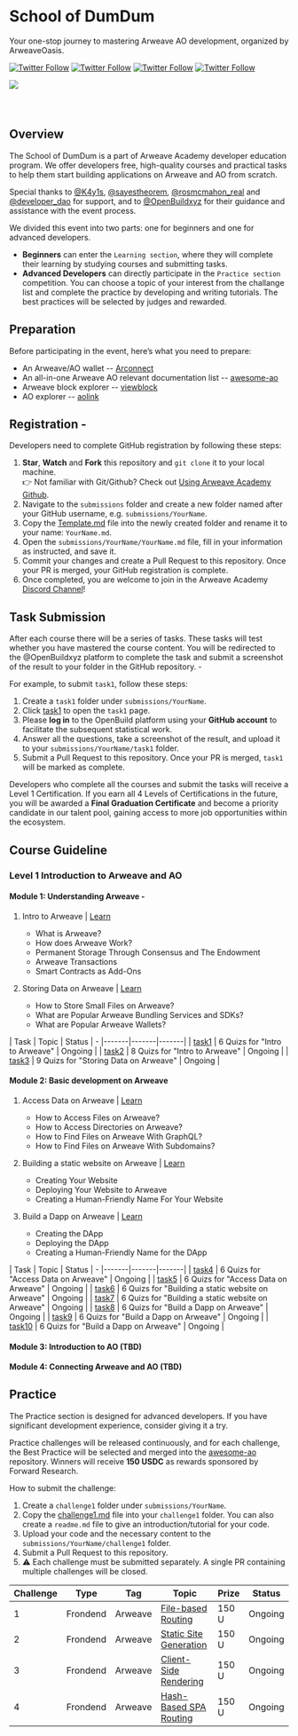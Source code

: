<!-- [中文](https://github.com/ArweaveOasis/Arweave-AO-Dev-Learning/blob/main/README_CN.md) / English -->

# School of DumDum

<div>
  <p>
   Your one-stop journey to mastering Arweave AO development, organized by ArweaveOasis.
  </p>
  <p>
    <a href="https://x.com/ArweaveEco"><img alt="Twitter Follow" src="https://img.shields.io/twitter/follow/ArweaveEco"></a>
    <a href="https://x.com/aoTheComputer"><img alt="Twitter Follow" src="https://img.shields.io/twitter/follow/AO"></a>
    <a href="https://x.com/fwdresearch"><img alt="Twitter Follow" src="https://img.shields.io/twitter/follow/fwdresearch"></a>
    <a href="https://x.com/ArweaveOasis"><img alt="Twitter Follow" src="https://img.shields.io/twitter/follow/ArweaveOasis"></a>
  </p>
  <img src="./doc/image/school%20of%20dumdum.jpg" style="margin: 0 auto 40px;" />
</div>

## Overview

The School of DumDum is a part of Arweave Academy developer education program. We offer developers free, high-quality courses and practical tasks to help them start building applications on Arweave and AO from scratch.  

Special thanks to [@K4y1s](https://x.com/K4y1s), [@sayestheorem](https://x.com/sayestheorem), [@rosmcmahon_real](https://x.com/rosmcmahon_real) and [@developer_dao](https://x.com/developer_dao) for support, and to [@OpenBuildxyz](https://x.com/OpenBuildxyz) for their guidance and assistance with the event process.

We divided this event into two parts: one for beginners and one for advanced developers.

- **Beginners** can enter the `Learning section`, where they will complete their learning by studying courses and submitting tasks.
- **Advanced Developers** can directly participate in the `Practice section` competition. You can choose a topic of your interest from the challange list and complete the practice by developing and writing tutorials. The best practices will be selected by judges and rewarded.

## Preparation

Before participating in the event, here’s what you need to prepare:

- An Arweave/AO wallet -- [Arconnect](https://www.arconnect.io/)
- An all-in-one Arweave AO relevant documentation list -- [awesome-ao](https://github.com/ArweaveOasis/awesome-ao)
- Arweave block explorer -- [viewblock](https://viewblock.io/arweave)
- AO explorer -- [aolink](https://www.ao.link/)

## Registration -

Developers need to complete GitHub registration by following these steps:

1. **Star**, **Watch** and **Fork** this repository and `git clone` it to your local machine. <br> 👉 Not familiar with Git/Github? Check out [Using Arweave Academy Github](./doc/Using%20Arweave%20Academy%20Github.md).
2. Navigate to the `submissions` folder and create a new folder named after your GitHub username, e.g. `submissions/YourName`.
3. Copy the [Template.md](./template.md) file into the newly created folder and rename it to your name: `YourName.md`.
4. Open the `submissions/YourName/YourName.md` file, fill in your information as instructed, and save it.
5. Commit your changes and create a Pull Request to this repository. Once your PR is merged, your GitHub registration is complete.
6. Once completed, you are welcome to join in the Arweave Academy [Discord Channel](https://discord.gg/mmFjtTjxzf)!

## Task Submission

After each course there will be a series of tasks. These tasks will test whether you have mastered the course content. You will be redirected to the @OpenBuildxyz platform to complete the task and submit a screenshot of the result to your folder in the GitHub repository. -

For example, to submit `task1`, follow these steps:

1. Create a `task1` folder under `submissions/YourName`.
2. Click [task1](https://openbuild.xyz/quiz/202501081) to open the `task1` page.
3. Please **log in** to the OpenBuild platform using your **GitHub account** to facilitate the subsequent statistical work.
4. Answer all the questions, take a screenshot of the result, and upload it to your `submissions/YourName/task1` folder.
5. Submit a Pull Request to this repository. Once your PR is merged, `task1` will be marked as complete.

Developers who complete all the courses and submit the tasks will receive a Level 1 Certification. If you earn all 4 Levels of Certifications in the future, you will be awarded a **Final Graduation Certificate** and become a priority candidate in our talent pool, gaining access to more job opportunities within the ecosystem.

## Course Guideline

### Level 1 Introduction to Arweave and AO

#### Module 1: Understanding Arweave -

1. Intro to Arweave | [Learn](https://academy.developerdao.com/tracks/arweave-101/1)
    - What is Arweave?
    - How does Arweave Work?
    - Permanent Storage Through Consensus and The Endowment
    - Arweave Transactions
    - Smart Contracts as Add-Ons

2. Storing Data on Arweave | [Learn](https://academy.developerdao.com/tracks/arweave-101/3)
    - How to Store Small Files on Arweave?
    - What are Popular Arweave Bundling Services and SDKs?
    - What are Popular Arweave Wallets?

<!-- 3. Why should developers care about Arweave？| [Learn]() -->

| Task | Topic | Status | -
|-------|-------|-------|
| [task1](https://openbuild.xyz/quiz/202501081) | 6 Quizs for "Intro to Arweave" | Ongoing |
| [task2](https://openbuild.xyz/quiz/202501082) | 8 Quizs for "Intro to Arweave" | Ongoing |
| [task3](https://openbuild.xyz/quiz/202501083) | 9 Quizs for "Storing Data on Arweave" | Ongoing |

#### Module 2: Basic development on Arweave

1. Access Data on Arweave | [Learn](https://academy.developerdao.com/tracks/arweave-101/2)
    - How to Access Files on Arweave?
    - How to Access Directories on Arweave?
    - How to Find Files on Arweave With GraphQL?
    - How to Find Files on Arweave With Subdomains?

2. Building a static website on Arweave | [Learn](https://academy.developerdao.com/tracks/arweave-101/4)
    - Creating Your Website
    - Deploying Your Website to Arweave
    - Creating a Human-Friendly Name For Your Website

3. Build a Dapp on Arweave | [Learn](https://academy.developerdao.com/tracks/arweave-101/5)
    - Creating the DApp
    - Deploying the DApp
    - Creating a Human-Friendly Name for the DApp

| Task | Topic | Status | -
|-------|-------|-------|
| [task4](https://openbuild.xyz/quiz/202501084) | 6 Quizs for "Access Data on Arweave" | Ongoing |
| [task5](https://openbuild.xyz/quiz/202501085) | 6 Quizs for "Access Data on Arweave" | Ongoing |
| [task6](https://openbuild.xyz/quiz/202501086) | 6 Quizs for "Building a static website on Arweave" | Ongoing |
| [task7](https://openbuild.xyz/quiz/202501087) | 6 Quizs for "Building a static website on Arweave" | Ongoing |
| [task8](https://openbuild.xyz/quiz/202501088) | 6 Quizs for "Build a Dapp on Arweave" | Ongoing |
| [task9](https://openbuild.xyz/quiz/202501089) | 6 Quizs for "Build a Dapp on Arweave" | Ongoing |
| [task10](https://openbuild.xyz/quiz/202501090) | 6 Quizs for "Build a Dapp on Arweave" | Ongoing |

#### Module 3: Introduction to AO (TBD)  

#### Module 4: Connecting Arweave and AO (TBD)

## Practice

The Practice section is designed for advanced developers. If you have significant development experience, consider giving it a try.

Practice challenges will be released continuously, and for each challenge, the Best Practice will be selected and merged into the [awesome-ao](https://github.com/ArweaveOasis/awesome-ao) repository. Winners will receive **150 USDC** as rewards sponsored by Forward Research.

How to submit the challenge:

1. Create a `challenge1` folder under `submissions/YourName`.
2. Copy the [challenge1.md](./practice/challenge1.md) file into your `challenge1` folder. You can also create a `readme.md` file to give an introduction/tutorial for your code.
3. Upload your code and the necessary content to the `submissions/YourName/challenge1` folder.
4. Submit a Pull Request to this repository.
5. ⚠️ Each challenge must be submitted separately. A single PR containing multiple challenges will be closed.

| Challenge | Type | Tag | Topic | Prize | Status |
|-------|--------|-------|-------|-------|-------|
|   1   | Frondend |  Arweave   | [File-based Routing](./practice/challenge1.md) | 150 U | Ongoing |
|   2   | Frondend |  Arweave   | [Static Site Generation](./practice/challenge2.md) | 150 U | Ongoing |
|   3   | Frondend |  Arweave   | [Client-Side Rendering](./practice/challenge3.md) | 150 U | Ongoing |
|   4   | Frondend |  Arweave   | [Hash-Based SPA Routing](./practice/challenge4.md) | 150 U | Ongoing |
